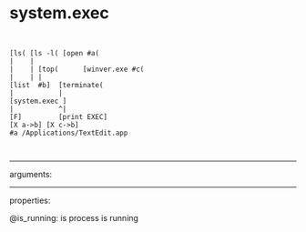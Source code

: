 # system.exec

```


[ls( [ls -l( [open #a(
|    |
|    | [top(      [winver.exe #c(
|    | |
[list  #b]  [terminate(
|           |
[system.exec ]
|           ^|
[F]         [print EXEC]
[X a->b] [X c->b]
#a /Applications/TextEdit.app

            
```
---
arguments:


---
properties:

@is_running: is process is
            running<br>

